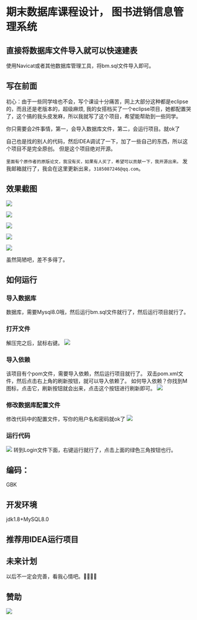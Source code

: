 
# 期末数据库课程设计， **图书进销信息管理系统** 

## 直接将数据库文件导入就可以快速建表

使用Navicat或者其他数据库管理工具，将bm.sql文件导入即可。

## 写在前面

初心：由于一些同学啥也不会，写个课设十分痛苦，网上大部分这种都是eclipse的，而且还是老版本的，超级麻烦,
我的女搭档买了一个eclipse项目，她都配置哭了，这个搞的我头皮发麻，所以我就写了这个项目，希望能帮助到一些同学。

你只需要会2件事情，第一，会导入数据库文件，第二，会运行项目。就ok了

自己也是找的别人的代码，然后IDEA调试了一下，加了一些自己的东西，所以这个项目不是完全原创。
但是这个项目绝对开源。

`里面有个原作者的原版论文，我没有买，如果有人买了，希望可以贡献一下，我开源出来。`
发我邮箱就行了，我会在这里更新出来，`3185087246@qq.com`。

## 效果截图

![](https://cwrisingblog.oss-cn-beijing.aliyuncs.com/blog/20240429164117.png)

![](https://cwrisingblog.oss-cn-beijing.aliyuncs.com/blog/20240429164150.png)

![](https://cwrisingblog.oss-cn-beijing.aliyuncs.com/blog/20240429164212.png)

![](https://cwrisingblog.oss-cn-beijing.aliyuncs.com/blog/20240429164230.png)

![](https://cwrisingblog.oss-cn-beijing.aliyuncs.com/blog/20240429164255.png)

虽然简陋吧，差不多得了。

## 如何运行
### 导入数据库
数据库，需要Mysql8.0哦，然后运行bm.sql文件就行了，然后运行项目就行了。

### 打开文件
解压完之后，鼠标右键。
![](https://cwrisingblog.oss-cn-beijing.aliyuncs.com/blog/20240429165531.png)

### 导入依赖
该项目有个pom文件，需要导入依赖，然后运行项目就行了。
双击pom.xml文件，然后点击右上角的刷新按钮，就可以导入依赖了。
如何导入依赖？你找到M图标，点击它，刷新按钮就会出来，点击这个按钮进行刷新即可。
![](https://cwrisingblog.oss-cn-beijing.aliyuncs.com/blog/20240429163108.png)

### 修改数据库配置文件
修改代码中的配置文件，写你的用户名和密码就ok了
![](https://cwrisingblog.oss-cn-beijing.aliyuncs.com/blog/20240429163216.png)

### 运行代码
![](https://cwrisingblog.oss-cn-beijing.aliyuncs.com/blog/20240429163339.png)
转到Login文件下面，右键运行就行了，点击上面的绿色三角按钮也行。

## 编码：
GBK

## 开发环境
jdk1.8+MySQL8.0

## 推荐用IDEA运行项目

## 未来计划

以后不一定会完善，看我心情吧。🤣🤣🤣🤣

## 赞助

![](https://cwrisingblog.oss-cn-beijing.aliyuncs.com/blog/7ab6872f10d5c2bf084702294f8b9ce.jpg)


